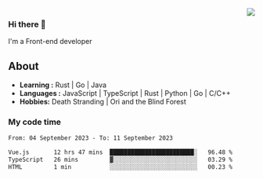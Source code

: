 <img align='right' src="https://github-readme-stats.vercel.app/api?username=strugglebak&show_icons=true">

### Hi there 👋

I'm a Front-end developer

## About

-  **Learning :** Rust | Go | Java
-  **Languages :** JavaScript | TypeScript | Rust | Python | Go | C/C++
-  **Hobbies:** Death Stranding | Ori and the Blind Forest

### My code time

<!--START_SECTION:waka-->

```txt
From: 04 September 2023 - To: 11 September 2023

Vue.js       12 hrs 47 mins  ████████████████████████░   96.48 %
TypeScript   26 mins         ▓░░░░░░░░░░░░░░░░░░░░░░░░   03.29 %
HTML         1 min           ░░░░░░░░░░░░░░░░░░░░░░░░░   00.23 %
```

<!--END_SECTION:waka-->
